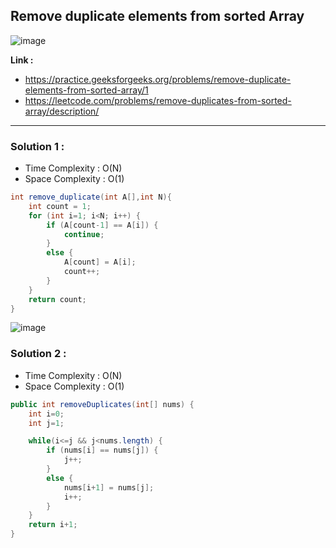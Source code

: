 ## Remove duplicate elements from sorted Array

![image](https://user-images.githubusercontent.com/23376002/224754474-bc59941f-0f76-4a8f-b828-4283d75b492f.png)

**Link :** 
- https://practice.geeksforgeeks.org/problems/remove-duplicate-elements-from-sorted-array/1
- https://leetcode.com/problems/remove-duplicates-from-sorted-array/description/


------------------------------------------------------------------------------------------------------------------------------------------------------


### Solution 1 : 

- Time Complexity : O(N)
- Space Complexity : O(1)


```java
int remove_duplicate(int A[],int N){
    int count = 1;
    for (int i=1; i<N; i++) {
        if (A[count-1] == A[i]) {
            continue;
        }
        else {
            A[count] = A[i];
            count++;
        }
    }
    return count;
}

```

![image](https://user-images.githubusercontent.com/23376002/227596457-ea9e9cff-7f21-49db-9372-e4c0a2ef1f5f.png)


### Solution 2 : 

- Time Complexity : O(N)
- Space Complexity : O(1)


```java
public int removeDuplicates(int[] nums) {
    int i=0;
    int j=1;

    while(i<=j && j<nums.length) {
        if (nums[i] == nums[j]) {
            j++;
        }
        else {
            nums[i+1] = nums[j];
            i++;
        }
    }
    return i+1;
}

```




